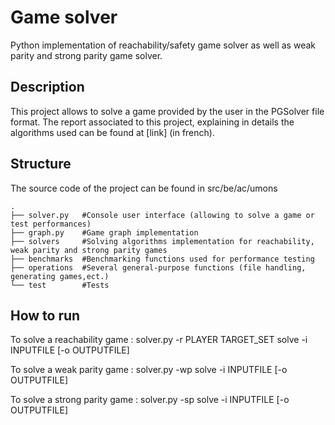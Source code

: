 # Game solver
Python implementation of reachability/safety game solver as well as weak parity and strong parity game solver.

## Description
This project allows to solve a game provided by the user in the PGSolver file format.
The report associated to this project, explaining in details the algorithms used can be found at [link] (in french).

## Structure
The source code of the project can be found in src/be/ac/umons

    .
    ├── solver.py   #Console user interface (allowing to solve a game or test performances)
    ├── graph.py    #Game graph implementation
    ├── solvers     #Solving algorithms implementation for reachability, weak parity and strong parity games
    ├── benchmarks  #Benchmarking functions used for performance testing
    ├── operations  #Several general-purpose functions (file handling, generating games,ect.)
    └── test        #Tests

## How to run
To solve a reachability game : 
solver.py -r PLAYER TARGET_SET solve -i INPUTFILE [-o OUTPUTFILE]

To solve a weak parity game :
solver.py -wp solve -i INPUTFILE [-o OUTPUTFILE]

To solve a strong parity game :
solver.py -sp solve -i INPUTFILE [-o OUTPUTFILE]

